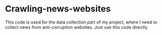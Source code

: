 # Crawling-news-websites
This code is used for the data collection part of my project, where I need to collect news from anti-corruption websites. Just use this code directly
